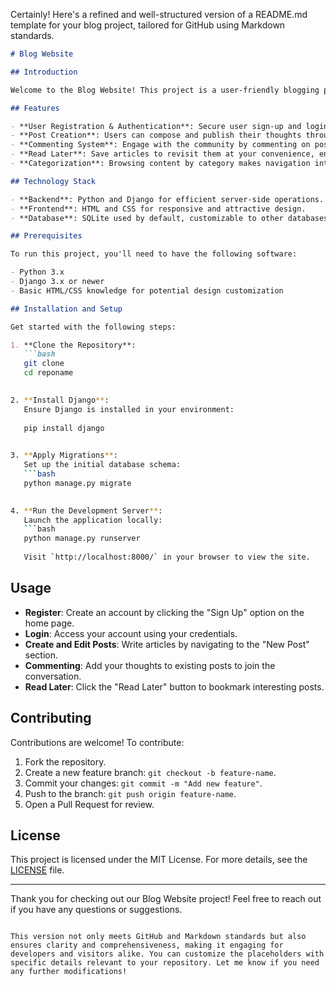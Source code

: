 Certainly! Here's a refined and well-structured version of a README.md template for your blog project, tailored for GitHub using Markdown standards.

```markdown
# Blog Website

## Introduction

Welcome to the Blog Website! This project is a user-friendly blogging platform built with Python and Django. It offers a clean and simple interface for users to register, log in, publish posts, comment on articles, and organize reads with a "Read Later" feature. All posts are elegantly categorized for easy browsing.

## Features

- **User Registration & Authentication**: Secure user sign-up and login functionalities to personalize experiences.
- **Post Creation**: Users can compose and publish their thoughts through blog posts.
- **Commenting System**: Engage with the community by commenting on posts.
- **Read Later**: Save articles to revisit them at your convenience, enhancing user interaction.
- **Categorization**: Browsing content by category makes navigation intuitive and efficient.

## Technology Stack

- **Backend**: Python and Django for efficient server-side operations.
- **Frontend**: HTML and CSS for responsive and attractive design.
- **Database**: SQLite used by default, customizable to other databases.

## Prerequisites

To run this project, you'll need to have the following software:

- Python 3.x
- Django 3.x or newer
- Basic HTML/CSS knowledge for potential design customization

## Installation and Setup

Get started with the following steps:

1. **Clone the Repository**:
   ```bash
   git clone 
   cd reponame
   

2. **Install Django**:
   Ensure Django is installed in your environment:
   
   pip install django
   

3. **Apply Migrations**:
   Set up the initial database schema:
   ```bash
   python manage.py migrate
   

4. **Run the Development Server**:
   Launch the application locally:
   ```bash
   python manage.py runserver
 
   Visit `http://localhost:8000/` in your browser to view the site.
  ```

## Usage

- **Register**: Create an account by clicking the "Sign Up" option on the home page.
- **Login**: Access your account using your credentials.
- **Create and Edit Posts**: Write articles by navigating to the "New Post" section.
- **Commenting**: Add your thoughts to existing posts to join the conversation.
- **Read Later**: Click the "Read Later" button to bookmark interesting posts.



## Contributing

Contributions are welcome! To contribute:

1. Fork the repository.
2. Create a new feature branch: `git checkout -b feature-name`.
3. Commit your changes: `git commit -m "Add new feature"`.
4. Push to the branch: `git push origin feature-name`.
5. Open a Pull Request for review.

## License

This project is licensed under the MIT License. For more details, see the [LICENSE](LICENSE) file.

---

Thank you for checking out our Blog Website project! Feel free to reach out if you have any questions or suggestions.
```

This version not only meets GitHub and Markdown standards but also ensures clarity and comprehensiveness, making it engaging for developers and visitors alike. You can customize the placeholders with specific details relevant to your repository. Let me know if you need any further modifications!
